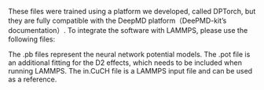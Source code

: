 These files were trained using a platform we developed, called DPTorch, but they are fully compatible with the DeepMD platform（DeePMD-kit’s documentation）. 
To integrate the software with LAMMPS, please use the following files:

The .pb files represent the neural network potential models.
The .pot file is an additional fitting for the D2 effects, which needs to be included when running LAMMPS.
The in.CuCH file is a LAMMPS input file and can be used as a reference.
